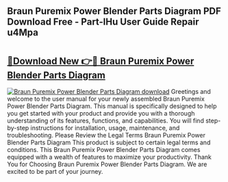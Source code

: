 ## Braun Puremix Power Blender Parts Diagram PDF Download Free - Part-lHu User Guide Repair u4Mpa

# <h2><a href="http://dflsv5.blite.top/?on=Braun+Puremix+Power+Blender+Parts+Diagram">🔗Download New 👉🔴 Braun Puremix Power Blender Parts Diagram</a></h2>

[![Braun Puremix Power Blender Parts Diagram download](https://i.imgur.com/lujVjoI.png)](http://dflsv5.blite.top/?on=Braun+Puremix+Power+Blender+Parts+Diagram)
Greetings and welcome to the user manual for your newly assembled Braun Puremix Power Blender Parts Diagram. This manual is specifically designed to help you get started with your product and provide you with a thorough understanding of its features, functions, and capabilities. You will find step-by-step instructions for installation, usage, maintenance, and troubleshooting. Please Review the Legal Terms Braun Puremix Power Blender Parts Diagram This product is subject to certain legal terms and conditions. This Braun Puremix Power Blender Parts Diagram comes equipped with a wealth of features to maximize your productivity. Thank You for Choosing Braun Puremix Power Blender Parts Diagram. We are excited to be part of your journey.
